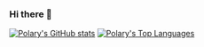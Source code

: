 ### Hi there 👋

[![Polary's GitHub stats](https://github-readme-stats.vercel.app/api?username=polaryy&show_icons=true&theme=tokyonight)](https://github.com/polaryy)
[![Polary's Top Languages](https://github-readme-stats.vercel.app/api/top-langs/?username=polaryy&layout=compact&theme=tokyonight)](https://github.com/polaryy)

